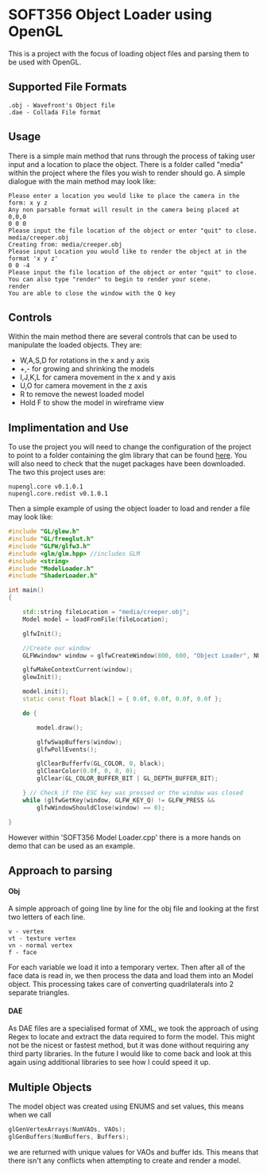 # SOFT356 Object Loader using OpenGL

This is a project with the focus of loading object files and parsing them to be used with OpenGL. 

## Supported File Formats
```
.obj - Wavefront's Object file
.dae - Collada File format
```

## Usage
There is a simple main method that runs through the process of taking user input and a location to place the object. There is a folder called "media" within the project where the files you wish to render should go. A simple dialogue with the main method may look like:

```
Please enter a location you would like to place the camera in the form: x y z
Any non parsable format will result in the camera being placed at 0,0,0
0 0 0
Please input the file location of the object or enter "quit" to close.
media/creeper.obj
Creating from: media/creeper.obj
Please input Location you would like to render the object at in the format 'x y z'
0 0 -4
Please input the file location of the object or enter "quit" to close.
You can also type "render" to begin to render your scene.
render
You are able to close the window with the Q key
```

## Controls

Within the main method there are several controls that can be used to manipulate the loaded objects. They are:

- W,A,S,D for rotations in the x and y axis
-  \+,\- for growing and shrinking the models
- I,J,K,L for camera movement in the x and y axis
- U,O for camera movement in the z axis
- R to remove the newest loaded model
- Hold F to show the model in wireframe view


## Implimentation and Use
To use the project you will need to change the configuration of the project to point to a folder containing the glm library that can be found [here](https://glm.g-truc.net/0.9.9/index.html). You will also need to check that the nuget packages have been downloaded. The two this project uses are:

```
nupengl.core v0.1.0.1
nupengl.core.redist v0.1.0.1
```

Then a simple example of using the object loader to load and render a file may look like:

```cpp
#include "GL/glew.h"
#include "GL/freeglut.h"
#include "GLFW/glfw3.h"
#include <glm/glm.hpp> //includes GLM
#include <string>
#include "ModelLoader.h"
#include "ShaderLoader.h"

int main()
{

	std::string fileLocation = "media/creeper.obj";
	Model model = loadFromFile(fileLocation);

	glfwInit();

	//Create our window
	GLFWwindow* window = glfwCreateWindow(800, 600, "Object Loader", NULL, NULL);

	glfwMakeContextCurrent(window);
	glewInit();

	model.init();
	static const float black[] = { 0.0f, 0.0f, 0.0f, 0.0f };

	do {

		model.draw();

		glfwSwapBuffers(window);
		glfwPollEvents();

		glClearBufferfv(GL_COLOR, 0, black);
		glClearColor(0.0f, 0, 0, 0);
		glClear(GL_COLOR_BUFFER_BIT | GL_DEPTH_BUFFER_BIT);

	} // Check if the ESC key was pressed or the window was closed
	while (glfwGetKey(window, GLFW_KEY_Q) != GLFW_PRESS &&
		glfwWindowShouldClose(window) == 0);

}
```
However within 'SOFT356 Model Loader.cpp' there is a more hands on demo that can be used as an example.

## Approach to parsing
#### Obj
A simple approach of going line by line for the obj file and looking at the first two letters of each line. 

```
v - vertex
vt - texture vertex
vn - normal vertex
f - face
```

For each variable we load it into a temporary vertex. Then after all of the face data is read in, we then process the data and load them into an Model object. This processing takes care of converting quadrilaterals into 2 separate triangles.

#### DAE
As DAE files are a specialised format of XML, we took the approach of using Regex to locate and extract the data required to form the model. This might not be the nicest or fastest method, but it was done without requiring any third party libraries. In the future I would like to come back and look at this again using additional libraries to see how I could speed it up.



## Multiple Objects
The model object was created using ENUMS and set values, this means when we call
```cpp
glGenVertexArrays(NumVAOs, VAOs);
glGenBuffers(NumBuffers, Buffers);
```
we are returned with unique values for VAOs and buffer ids. This means that there isn't any conflicts when attempting to create and render a model.

